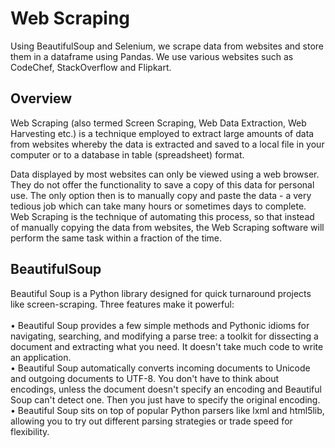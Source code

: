 # Web Scraping
Using BeautifulSoup and Selenium, we scrape data from websites and store them in a dataframe using Pandas. We use various websites such as CodeChef, StackOverflow and Flipkart.

## Overview
Web Scraping (also termed Screen Scraping, Web Data Extraction, Web Harvesting etc.) is a technique employed to extract large amounts of data from websites whereby the data is extracted and saved to a local file in your computer or to a database in table (spreadsheet) format.<br/>

Data displayed by most websites can only be viewed using a web browser. They do not offer the functionality to save a copy of this data for personal use. The only option then is to manually copy and paste the data - a very tedious job which can take many hours or sometimes days to complete. Web Scraping is the technique of automating this process, so that instead of manually copying the data from websites, the Web Scraping software will perform the same task within a fraction of the time.

## BeautifulSoup

Beautiful Soup is a Python library designed for quick turnaround projects like screen-scraping. Three features make it powerful:
<br/><br/>
• Beautiful Soup provides a few simple methods and Pythonic idioms for navigating, searching, and modifying a parse tree: a toolkit for dissecting a document and extracting what you need. It doesn't take much code to write an application.<br/>
• Beautiful Soup automatically converts incoming documents to Unicode and outgoing documents to UTF-8. You don't have to think about encodings, unless the document doesn't specify an encoding and Beautiful Soup can't detect one. Then you just have to specify the original encoding.<br/>
• Beautiful Soup sits on top of popular Python parsers like lxml and html5lib, allowing you to try out different parsing strategies or trade speed for flexibility.
 
